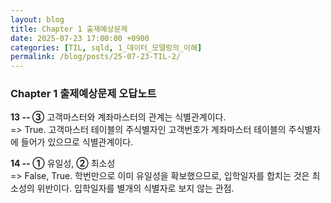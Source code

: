 ```yaml
---
layout: blog
title: Chapter 1 출제예상문제
date: 2025-07-23 17:00:00 +0900
categories: [TIL, sqld, 1_데이터_모델링의_이해]
permalink: /blog/posts/25-07-23-TIL-2/
---
```


### Chapter 1 출제예상문제 오답노트

**13 -- ③** 고객마스터와 계좌마스터의 관계는 식별관계이다.<br>
=> True. 고객마스터 테이블의 주식별자인 고객번호가 계좌마스터 테이블의 주식별자에 들어가 있으므로 식별관계이다.

**14 -- ①** 유일성, **②** 최소성<br>
=> False, True. 학번만으로 이미 유일성을 확보했으므로, 입학일자를 합치는 것은 최소성의 위반이다. 입학일자를 별개의 식별자로 보지 않는 관점.
